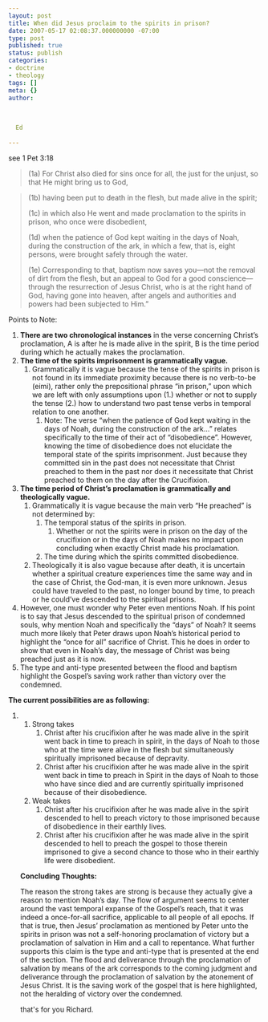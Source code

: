 ```yaml
---
layout: post
title: When did Jesus proclaim to the spirits in prison?
date: 2007-05-17 02:08:37.000000000 -07:00
type: post
published: true
status: publish
categories:
- doctrine
- theology
tags: []
meta: {}
author:
  
  
  
  Ed
  
---
```

<p>see 1 Pet 3:18</p>
<blockquote><p>(1a) For Christ also died for sins once for all, the just for the unjust, so that He might bring us to God,</p></blockquote>
<blockquote><p>(1b) having been put to death in the flesh, but made alive in the spirit;</p>
<p>(1c) in which also He went and made proclamation to the spirits in prison, who once were disobedient,</p>
<p>(1d) when the patience of God kept waiting in the days of Noah, during the construction of the ark, in which a few, that is, eight persons, were brought safely through the water.</p>
<p>(1e) Corresponding to that, baptism now saves you—not the removal of dirt from the flesh, but an appeal to God for a good conscience—through the resurrection of Jesus Christ, who is at the right hand of God, having gone into heaven, after angels and authorities and powers had been subjected to Him.”</p></blockquote>
<p>Points to Note:</p>
<ol>
<li><strong>There are </strong><strong>two chronological instances</strong> in the verse concerning Christ’s proclamation, A is after he is made alive in the spirit, B is the time period during which he actually makes the proclamation.</li>
<li><strong>The time of the spirits imprisonment is grammatically vague.</strong>
<ol>
<li>Grammatically it is vague because the tense of the spirits in prison is not found in its immediate proximity because there is no verb-to-be (eimi), rather only the prepositional phrase “in prison,” upon which we are left with only assumptions upon (1.) whether or not to supply the tense (2.) how to understand two past tense verbs in temporal relation to one another.
<ol>
<li>Note: The verse “when the patience of God kept waiting in the days of Noah, during the construction of the ark…” relates specifically to the time of their act of “disobedience”. However, knowing the time of disobedience does not elucidate the temporal state of the spirits imprisonment.  Just because they committed sin in the past does not necessitate that Christ preached to them in the past nor does it necessitate that Christ preached to them on the day after the Crucifixion.</li>
</ol>
</li>
</ol>
</li>
<li><strong>The time period of Christ’s proclamation is grammatically and theologically vague.</strong>
<ol>
<li>Grammatically it is vague because the main verb “He preached” is not determined by:
<ol>
<li>The temporal status of the spirits in prison.
<ol>
<li>Whether or not the spirits were in prison on the day of the crucifixion or in the days of Noah makes no impact upon concluding when exactly Christ made his proclamation.</li>
</ol>
</li>
<li>The time during which the spirits committed disobedience.</li>
</ol>
</li>
<li>Theologically it is also vague because after death, it is uncertain whether a spiritual creature experiences time the same way and in the case of Christ, the God-man, it is even more unknown.  Jesus could have traveled to the past, no longer bound by time, to preach or he could’ve descended to the spiritual prisons.</li>
</ol>
</li>
<li>However, one must wonder why Peter even mentions Noah.  If his point is to say that Jesus descended to the spiritual prison of condemned souls, why mention Noah and specifically the “days” of Noah? It seems much more likely that Peter draws upon Noah’s historical period to highlight the “once for all” sacrifice of Christ.  This he does in order to show that even in Noah’s day, the message of Christ was being preached just as it is now.</li>
<li>The type and anti-type presented between the flood and baptism highlight the Gospel’s saving work rather than victory over the condemned.</li>
</ol>
<p><strong>The current possibilities are as following:</strong></p>
<ol>
<li>
<ol>
<li>Strong takes
<ol>
<li>Christ after his crucifixion after he was made alive in the spirit went back in time to preach in spirit, in the days of Noah to those who at the time were alive in the flesh but simultaneously spiritually imprisoned because of depravity.</li>
<li>Christ after his crucifixion after he was made alive in the spirit went back in time to preach in Spirit in the days of Noah to those who have since died and are currently spiritually imprisoned because of their disobedience.</li>
</ol>
</li>
<li>Weak takes
<ol>
<li>Christ after his crucifixion after he was made alive in the spirit descended to hell to preach victory to those imprisoned because of disobedience in their earthly lives.</li>
<li>Christ after his crucifixion after he was made alive in the spirit descended to hell to preach the gospel to those therein imprisoned to give a second chance to those who in their earthly life were disobedient.</li>
</ol>
</li>
</ol>
</li>
<p><strong>Concluding Thoughts:</strong></p>
<p>The reason the strong takes are strong is because they actually give a reason to mention Noah’s day.  The flow of argument seems to center around the vast temporal expanse of the Gospel’s reach, that it was indeed a once-for-all sacrifice, applicable to all people of all epochs.  If that is true, then Jesus’ proclamation as mentioned by Peter unto the spirits in prison was not a self-honoring proclamation of victory but a proclamation of salvation in Him and a call to repentance.  What further supports this claim is the type and anti-type that is presented at the end of the section. The flood and deliverance through the proclamation of salvation by means of the ark corresponds to the coming judgment and deliverance through the proclamation of salvation by the atonement of Jesus Christ.  It is the saving work of the gospel that is here highlighted, not the heralding of victory over the condemned.</p>
<p>that's for you Richard.</ol>
